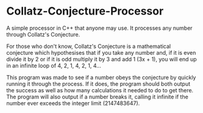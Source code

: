 # Collatz-Conjecture-Processor
A simple processor in C++ that anyone may use. It processes any number through Collatz's Conjecture.

For those who don't know, Collatz's Conjecture is a mathematical conjecture which hypothesises that if you take any number and, if it is even divide it by 2 or if it is odd multiply it by 3 and add 1 (3x + 1), you will end up in an infinite loop of 4, 2, 1, 4, 2, 1, 4...

This program was made to see if a number obeys the conjecture by quickly running it through the process. If it does, the program should both output the success as well as how many calculations it needed to do to get there. The program will also output if a number breaks it, calling it infinite if the number ever exceeds the integer limit (2147483647).
